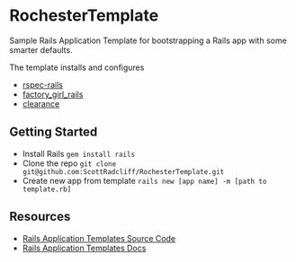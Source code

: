 # RochesterTemplate

Sample Rails Application Template for bootstrapping a Rails app with some smarter defaults.

The template installs and configures

* [rspec-rails](https://github.com/rspec/rspec-rails)
* [factory_girl_rails](https://github.com/thoughtbot/factory_girl_rails)
* [clearance](https://github.com/thoughtbot/clearance)

## Getting Started

* Install Rails `gem install rails`
* Clone the repo `git clone git@github.com:ScottRadcliff/RochesterTemplate.git`
* Create new app from template `rails new [app name] -m [path to template.rb]`


## Resources

* [Rails Application Templates Source Code](https://github.com/rails/rails/blob/92703a9ea5d8b96f30e0b706b801c9185ef14f0e/railties/lib/rails/generators/actions.rb)
* [Rails Application Templates Docs](http://guides.rubyonrails.org/rails_application_templates.html)
